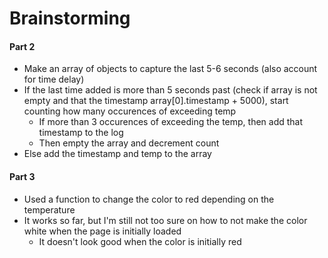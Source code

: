# Brainstorming
#### Part 2
- Make an array of objects to capture the last 5-6 seconds (also account for time delay)
- If the last time added is more than 5 seconds past (check if array is not empty and that the timestamp array[0].timestamp + 5000), start counting how many occurences of exceeding temp
  - If more than 3 occurences of exceeding the temp, then add that timestamp to the log
  - Then empty the array and decrement count
- Else add the timestamp and temp to the array

#### Part 3
- Used a function to change the color to red depending on the temperature
- It works so far, but I'm still not too sure on how to not make the color white when the page is initially loaded
  - It doesn't look good when the color is initially red 
